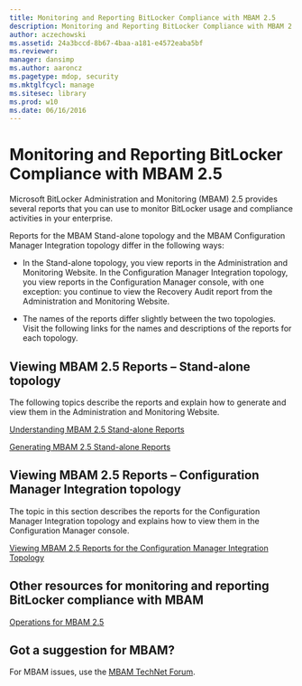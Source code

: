 ```yaml
---
title: Monitoring and Reporting BitLocker Compliance with MBAM 2.5
description: Monitoring and Reporting BitLocker Compliance with MBAM 2.5
author: aczechowski
ms.assetid: 24a3bccd-8b67-4baa-a181-e4572eaba5bf
ms.reviewer: 
manager: dansimp
ms.author: aaroncz
ms.pagetype: mdop, security
ms.mktglfcycl: manage
ms.sitesec: library
ms.prod: w10
ms.date: 06/16/2016
---
```



# Monitoring and Reporting BitLocker Compliance with MBAM 2.5


Microsoft BitLocker Administration and Monitoring (MBAM) 2.5 provides several reports that you can use to monitor BitLocker usage and compliance activities in your enterprise.

Reports for the MBAM Stand-alone topology and the MBAM Configuration Manager Integration topology differ in the following ways:

-   In the Stand-alone topology, you view reports in the Administration and Monitoring Website. In the Configuration Manager Integration topology, you view reports in the Configuration Manager console, with one exception: you continue to view the Recovery Audit report from the Administration and Monitoring Website.

-   The names of the reports differ slightly between the two topologies. Visit the following links for the names and descriptions of the reports for each topology.

## <a href="" id="viewing-mbam-2-5-reports---stand-alone-topology"></a>Viewing MBAM 2.5 Reports – Stand-alone topology


The following topics describe the reports and explain how to generate and view them in the Administration and Monitoring Website.

[Understanding MBAM 2.5 Stand-alone Reports](understanding-mbam-25-stand-alone-reports.md)

[Generating MBAM 2.5 Stand-alone Reports](generating-mbam-25-stand-alone-reports.md)

## <a href="" id="viewing-mbam-2-5-reports---configuration-manager-integration-topology"></a>Viewing MBAM 2.5 Reports – Configuration Manager Integration topology


The topic in this section describes the reports for the Configuration Manager Integration topology and explains how to view them in the Configuration Manager console.

[Viewing MBAM 2.5 Reports for the Configuration Manager Integration Topology](viewing-mbam-25-reports-for-the-configuration-manager-integration-topology.md)

## Other resources for monitoring and reporting BitLocker compliance with MBAM


[Operations for MBAM 2.5](operations-for-mbam-25.md)

## Got a suggestion for MBAM?

For MBAM issues, use the [MBAM TechNet Forum](https://social.technet.microsoft.com/Forums/home?forum=mdopmbam).

 

 






